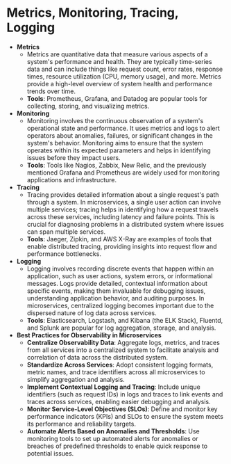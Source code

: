 # Metrics, Monitoring, Tracing, Logging

- **Metrics**
  - Metrics are quantitative data that measure various aspects of a system's performance and health. They are typically time-series data and can include things like request count, error rates, response times, resource utilization (CPU, memory usage), and more. Metrics provide a high-level overview of system health and performance trends over time.
  - **Tools**: Prometheus, Grafana, and Datadog are popular tools for collecting, storing, and visualizing metrics.
- **Monitoring**
  - Monitoring involves the continuous observation of a system's operational state and performance. It uses metrics and logs to alert operators about anomalies, failures, or significant changes in the system's behavior. Monitoring aims to ensure that the system operates within its expected parameters and helps in identifying issues before they impact users.
  - **Tools**: Tools like Nagios, Zabbix, New Relic, and the previously mentioned Grafana and Prometheus are widely used for monitoring applications and infrastructure.
- **Tracing**
  - Tracing provides detailed information about a single request's path through a system. In microservices, a single user action can involve multiple services; tracing helps in identifying how a request travels across these services, including latency and failure points. This is crucial for diagnosing problems in a distributed system where issues can span multiple services.
  - **Tools**: Jaeger, Zipkin, and AWS X-Ray are examples of tools that enable distributed tracing, providing insights into request flow and performance bottlenecks.
- **Logging**
  - Logging involves recording discrete events that happen within an application, such as user actions, system errors, or informational messages. Logs provide detailed, contextual information about specific events, making them invaluable for debugging issues, understanding application behavior, and auditing purposes. In microservices, centralized logging becomes important due to the dispersed nature of log data across services.
  - **Tools**: Elasticsearch, Logstash, and Kibana (the ELK Stack), Fluentd, and Splunk are popular for log aggregation, storage, and analysis.
- **Best Practices for Observability in Microservices**
  - **Centralize Observability Data**: Aggregate logs, metrics, and traces from all services into a centralized system to facilitate analysis and correlation of data across the distributed system.
  - **Standardize Across Services**: Adopt consistent logging formats, metric names, and trace identifiers across all microservices to simplify aggregation and analysis.
  - **Implement Contextual Logging and Tracing**: Include unique identifiers (such as request IDs) in logs and traces to link events and traces across services, enabling easier debugging and analysis.
  - **Monitor Service-Level Objectives (SLOs)**: Define and monitor key performance indicators (KPIs) and SLOs to ensure the system meets its performance and reliability targets.
  - **Automate Alerts Based on Anomalies and Thresholds**: Use monitoring tools to set up automated alerts for anomalies or breaches of predefined thresholds to enable quick response to potential issues.
